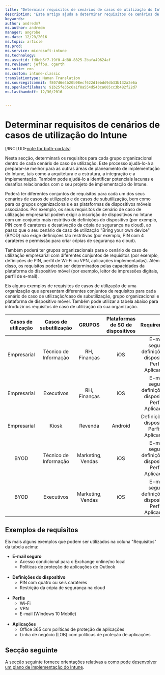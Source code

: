 ```yaml
---
title: "Determinar requisitos de cenários de casos de utilização do Intune | Documentos da Microsoft"
description: "Este artigo ajuda a determinar requisitos de cenários de casos de utilização e de casos de subutilização para uma implementação apenas na cloud do Microsoft Intune."
keywords: 
author: andredm7
ms.author: andredm
manager: angrobe
ms.date: 12/20/2016
ms.topic: article
ms.prod: 
ms.service: microsoft-intune
ms.technology: 
ms.assetid: fd8cb5f7-19f0-4d80-8825-2bafa49624af
ms.reviewer: jeffbu, cgerth
ms.suite: ems
ms.custom: intune-classic
translationtype: Human Translation
ms.sourcegitcommit: f807d6e4b20b98ecf622d1ebdd9db33b132a2e6a
ms.openlocfilehash: 91b25fe35c6a1f8a554d543ca005cc3b482f22d7
ms.lasthandoff: 12/30/2016


---
```


# <a name="determine-intune-use-case-scenario-requirements"></a>Determinar requisitos de cenários de casos de utilização do Intune

[!INCLUDE[note for both-portals](../includes/note-for-both-portals.md)]

Nesta secção, determinará os requisitos para cada grupo organizacional dentro de cada cenário de caso de utilização. Este processo ajudá-lo-á a preparar-se melhor para as outras áreas de planeamento de implementação do Intune, tais como a arquitetura e a estrutura, a integração e a implementação. Também pode ajudá-lo a identificar potenciais lacunas e desafios relacionados com o seu projeto de implementação do Intune.

Poderá ter diferentes conjuntos de requisitos para cada um dos seus cenários de casos de utilização e de casos de subutilização, bem como para os grupos organizacionais e as plataformas de dispositivos móveis associados. Por exemplo, os seus requisitos de cenário de caso de utilização empresarial podem exigir a inscrição de dispositivos no Intune com um conjunto mais restritivo de definições do dispositivo (por exemplo, PIN com 6 carateres e desativação da cópia de segurança na cloud), ao passo que o seu cenário de caso de utilização "Bring your own device" (BYOD) não exige definições tão restritivas (por exemplo, PIN com 4 carateres e permissão para criar cópias de segurança na cloud).

Também poderá ter grupos organizacionais para o cenário de caso de utilização empresarial com diferentes conjuntos de requisitos (por exemplo, definições de PIN, perfil de Wi-Fi ou VPN, aplicações implementadas). Além disso, os requisitos poderão ser determinados pelas capacidades da plataforma do dispositivo móvel (por exemplo, leitor de impressões digitais, perfil de e-mail).

Eis alguns exemplos de requisitos de casos de utilização de uma organização que apresentam diferentes conjuntos de requisitos para cada cenário de caso de utilização/caso de subutilização, grupo organizacional e plataforma de dispositivo móvel. Também pode utilizar a tabela abaixo para introduzir os requisitos de caso de utilização da sua organização.

| **Casos de utilização** | **Casos de subutilização** | **GRUPOS** | **Plataformas de SO de dispositivos** | **Requirements** |
|:---:|:---:|:---:|:---:|:---:|
| Empresarial | Técnico de Informação | RH, Finanças | iOS | E-mail seguro, definições do dispositivo, Perfis, Aplicações |                                                          
| Empresarial | Executivos | RH, Finanças | iOS | E-mail seguro, definições do dispositivo, Perfis, Aplicações |                                                         
| Empresarial | Kiosk | Revenda | Android | Definições do dispositivo, Perfis e Aplicações |
| BYOD | Técnico de Informação | Marketing, Vendas | iOS | E-mail seguro, definições do dispositivo, Perfis, Aplicações |                                                         
| BYOD | Executivos | Marketing, Vendas | iOS | E-mail seguro, definições do dispositivo, Perfis, Aplicações |

## <a name="examples-of-requirements"></a>Exemplos de requisitos

Eis mais alguns exemplos que podem ser utilizados na coluna "Requisitos" da tabela acima:

- **E-mail seguro**
    - Acesso condicional para o Exchange online/no local
    - Políticas de proteção de aplicações do Outlook
<br></br>
- **Definições do dispositivo**
    - PIN com quatro ou seis carateres
    - Restrição da cópia de segurança na cloud
<br></br>
- **Perfis**
    - Wi-Fi
    - VPN
    - E-mail (Windows 10 Mobile)
<br></br>
- **Aplicações**
    - Office 365 com políticas de proteção de aplicações
    - Linha de negócio (LOB) com políticas de proteção de aplicações

## <a name="next-section"></a>Secção seguinte

A secção seguinte fornece orientações relativas a [como pode desenvolver um plano de implementação do Intune](section-4-develop-a-rollout-plan.md).

